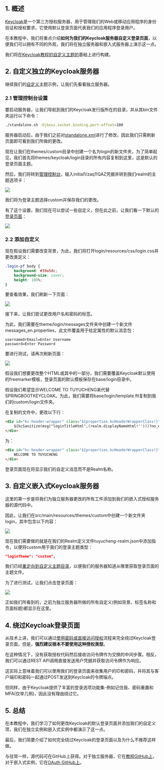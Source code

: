 ## 1. 概述

[Keycloak](https://www.keycloak.org/)是一个第三方授权服务器，用于管理我们的Web或移动应用程序的身份验证和授权要求，它使用默认登录页面代表我们的应用程序登录用户。

在本教程中，我们将重点介绍**如何为我们的Keycloak服务器自定义登录页面**，以便我们可以拥有不同的外观，我们将在独立服务器和嵌入式服务器上演示这一点。

我们将[在Keycloak教程的自定义主题的]()基础上进行构建。

## 2. 自定义独立的Keycloak服务器

继续我们的[自定义]()主题示例，让我们先看看独立服务器。

### 2.1 管理控制台设置

要启动服务器，让我们导航到我们的Keycloak发行版所在的目录，并从其bin文件夹运行以下命令：

```bash
./standalone.sh -Djboss.socket.binding.port-offset=100
```
服务器启动后，由于我们之前对[standalone.xml]()进行了修改，因此我们只需刷新页面即可看到我们所做的更改。

现在让我们在themes/custom目录中创建一个名为login的新文件夹，为了简单起见，我们首先将themes/keycloak/login目录的所有内容复制到这里，这是默认的登录页面主题。

然后，我们将转到[管理控制台]()，输入initial1/zaq1!QAZ凭据并转到我们realm的主题选项卡：

<img src="../assets/img_25.png">

我们将为登录主题选择custom并保存我们的更改。

有了这个设置，我们现在可以尝试一些自定义，但在此之前，让我们看一下默认的[登录页面](http://localhost:8080/realms/SpringBootKeycloak/protocol/openid-connect/auth?response_type=code&client_id=login-app&scope=openid&redirect_uri=http://localhost:8081/)：

<img src="../assets/img_31.png">

### 2.2 添加自定义

现在假设我们需要改变背景，为此，我们将打开login/resources/css/login.css并更改类定义：

```css
.login-pf body {
    background: #39a5dc;
    background-size: cover;
    height: 100%;
}
```

要查看效果，我们刷新一下页面：

<img src="../assets/img_32.png">

接下来，让我们尝试更改用户名和密码的标签。

为此，我们需要在theme/login/messages文件夹中创建一个新文件messages_en.properties，此文件覆盖用于给定属性的默认消息包：

```properties
usernameOrEmail=Enter Username
password=Enter Password
```

要进行测试，请再次刷新页面：

<img src="../assets/img_33.png">

假设我们想要更改整个HTML或其中的一部分，我们需要覆盖Keycloak默认使用的freemarker模板，登录页面的默认模板保存在base/login目录中。

假设我们希望显示WELCOME TO TUYUCHENG来代替SPRINGBOOTKEYCLOAK。为此，我们需要将base/login/template.ftl复制到我们的custom/login文件夹。

在复制的文件中，更改以下行：

```html
<div id="kc-header-wrapper" class="${properties.kcHeaderWrapperClass!}">
    ${kcSanitize(msg("loginTitleHtml",(realm.displayNameHtml!'')))?no_esc}
</div>
```

为：

```html
<div id="kc-header-wrapper" class="${properties.kcHeaderWrapperClass!}">
    WELCOME TO TUYUCHENG
</div>
```

登录页面现在将显示我们的自定义消息而不是Realm名称。

## 3. 自定义嵌入式Keycloak服务器

这里的第一步是将我们为独立服务器更改的所有工件添加到我们的嵌入式授权服务器的源代码中。

因此，让我们在src/main/resources/themes/custom中创建一个新文件夹login，其中包含以下内容：

<img src="../assets/img_34.png">

现在我们需要做的就是在我们的Realm定义文件tuyucheng-realm.json中添加指令，以便将custom用于我们的登录主题类型：

```json
"loginTheme": "custom",
```

我们已经[重定向到自定义主题目录]()，以便我们的服务器知道从哪里获取登录页面的主题文件。

为了进行测试，让我们点击登录页面：

<img src="../assets/img_35.png">

正如我们所看到的，之前为独立服务器所做的所有自定义(例如背景、标签名称和页面标题)都显示在这里。

## 4. 绕过Keycloak登录页面

从技术上讲，我们可以通过[使用密码或直接访问授权](https://oauth.net/2/grant-types/password/)流程来完全绕过Keycloak登录页面，但是，**强烈建议根本不要使用这种授权类型**。

在这种情况下，没有获取授权代码然后接收访问令牌作为交换的中间步骤。相反，我们可以通过REST API调用直接发送用户凭据并获取访问令牌作为响应。

这实际上意味着我们可以使用我们的登录页面来收集用户的ID和密码，并将其与客户端ID和密码一起通过POST发送到Keycloak的令牌端点。

但同样，由于Keycloak提供了丰富的登录选项功能集-例如记住我、密码重置和MFA(仅举几例)，因此没有理由绕过它。

## 5. 总结

在本教程中，我们学习了如何更改Keycloak的默认登录页面并添加我们的自定义项，我们在独立实例和嵌入式实例中都演示了这一点。

最后，我们简要介绍了如何完全绕过Keycloak的登录页面以及为什么不推荐这样做。

与往常一样，源代码可在GitHub上获得。对于独立服务器，它在[教程GitHub上]()，对于嵌入式实例，它在[OAuth GitHub上]()。